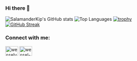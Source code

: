 ### Hi there 👋
![SalamanderKip's GitHub stats](https://github-readme-stats.vercel.app/api?username=SalamanderKip&theme=github_dark&count_private=true&show_icons=true&cache_seconds=1800&hide_border=true&hide_rank=true)
![Top Languages](https://github-readme-stats.vercel.app/api/top-langs/?username=SalamanderKip&theme=github_dark&langs_count=10&count_private=true&cache_seconds=1800&layout=compact&custom_title=Used%20Languages%20In%20Public%20Repositories&hide_border=true)
[![trophy](https://github-profile-trophy.vercel.app/?username=SalamanderKip&theme=algolia&no-bg=true&no-frame=true)](https://github.com/ryo-ma/github-profile-trophy)
[![GitHub Streak](https://github-readme-streak-stats.herokuapp.com/?user=SalamanderKip&theme=github-dark&hide_border=true&date_format=j%20M%5B%20Y%5D)](https://git.io/streak-stats)
<!--
**SalamanderKipp/SalamanderKipp** is a ✨ _special_ ✨ repository because its `README.md` (this file) appears on your GitHub profile.

Here are some ideas to get you started:

- 🔭 I’m currently working on ...

- 🌱 I’m currently learning ...
- 👯 I’m looking to collaborate on ...
- 🤔 I’m looking for help with ...
- 💬 Ask me about ...
- 📫 How to reach me: ...
- 😄 Pronouns: ...
- ⚡ Fun fact: ...
-->

<h3 align="left">Connect with me:</h3>
<p align="left">
<a href="https://codepen.io/wesselvandenijssel" target="blank"><img align="center" src="https://raw.githubusercontent.com/rahuldkjain/github-profile-readme-generator/master/src/images/icons/Social/codepen.svg" alt="wesselvandenijssel" height="30" width="40" /></a>
<a href="https://linkedin.com/in/wessel-van-den-ijssel" target="blank"><img align="center" src="https://raw.githubusercontent.com/rahuldkjain/github-profile-readme-generator/master/src/images/icons/Social/linked-in-alt.svg" alt="wessel-van-den-ijssel" height="30" width="40" /></a>
</p>
